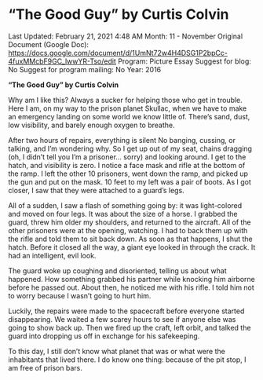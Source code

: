 # “The Good Guy” by Curtis Colvin

Last Updated: February 21, 2021 4:48 AM
Month: 11 - November
Original Document (Google Doc): https://docs.google.com/document/d/1UmNt72w4H4DSG1P2bpCc-4fuxMMcbF9GC_lwwYR-Tso/edit
Program: Picture Essay
Suggest for blog: No
Suggest for program mailing: No
Year: 2016

**“The Good Guy” by Curtis Colvin**

Why am I like this? Always a sucker for helping those who get in trouble. Here I am, on my way to the prison planet Skullac, when we have to make an emergency landing on some world we know little of. There’s sand, dust, low visibility, and barely enough oxygen to breathe.

After two hours of repairs, everything is silent No banging, cussing, or talking, and I’m wondering why. So I get up out of my seat, chains dragging (oh, I didn’t tell you I’m a prisoner… sorry) and looking around. I get to the hatch, and visibility is zero. I notice a face mask and rifle at the bottom of the ramp. I left the other 10 prisoners, went down the ramp, and picked up the gun and put on the mask. 10 feet to my left was a pair of boots. As I got closer, I saw that they were attached to a guard’s legs.

All of a sudden, I saw a flash of something going by: it was light-colored and moved on four legs. It was about the size of a horse. I grabbed the guard, threw him older my shoulders, and returned to the aircraft. All of the other prisoners were at the opening, watching. I had to back them up with the rifle and told them to sit back down. As soon as that happens, I shut the hatch. Before it closed all the way, a giant eye looked in through the crack. It had an intelligent, evil look.

The guard woke up coughing and disoriented, telling us about what happened. How something grabbed his partner while knocking him airborne before he passed out. About then, he noticed me with his rifle. I told him not to worry because I wasn’t going to hurt him.

Luckily, the repairs were made to the spacecraft before everyone started disappearing. We waited a few scarey hours to see if anyone else was going to show back up. Then we fired up the craft, left orbit, and talked the guard into dropping us off in exchange for his safekeeping.

To this day, I still don’t know what planet that was or what were the inhabitants that lived there. I do know one thing: because of the pit stop, I am free of prison bars.